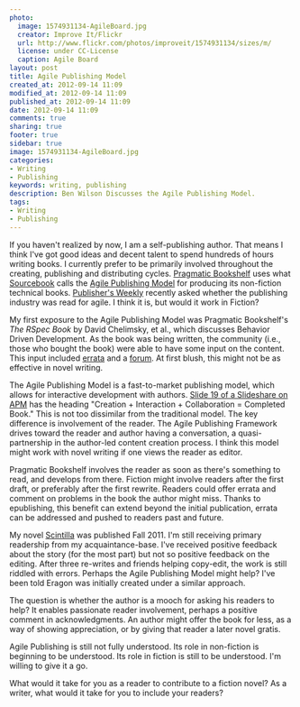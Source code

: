 ```yaml
---
photo:
  image: 1574931134-AgileBoard.jpg
  creator: Improve It/Flickr
  url: http://www.flickr.com/photos/improveit/1574931134/sizes/m/
  license: under CC-License
  caption: Agile Board
layout: post
title: Agile Publishing Model
created_at: 2012-09-14 11:09
modified_at: 2012-09-14 11:09
published_at: 2012-09-14 11:09
date: 2012-09-14 11:09
comments: true
sharing: true
footer: true
sidebar: true
image: 1574931134-AgileBoard.jpg
categories:
- Writing
- Publishing
keywords: writing, publishing
description: Ben Wilson Discusses the Agile Publishing Model.
tags:
- Writing
- Publishing
---
```

<!--Lead Paragraph-->
If you haven't realized by now, I am a self-publishing author. That means I think I've got good ideas and decent talent to spend hundreds of hours writing books. I currently prefer to be primarily involved throughout the creating, publishing and distributing cycles. [Pragmatic Bookshelf](http://pragprog.com/) uses what [Sourcebook](http://www.sourcebooks.com/next-business-models/1938-sourcebooks-announces-agile-publishing-model.html) calls the [Agile Publishing Model](http://www.sourcebooks.com/next/agile-publishing/entering-the-shift-age/1941-sourcebooks-agile-publishing.html) for producing its non-fiction technical books. [Publisher's Weekly](http://www.publishersweekly.com/pw/by-topic/industry-news/publisher-news/article/53426-is-publishing-ready-for-agile-.html) recently asked whether the publishing industry was read for agile. I think it is, but would it work in Fiction?

<!-- more -->
<!--Personal Experience-->
My first exposure to the Agile Publishing Model was Pragmatic Bookshelf's _The RSpec Book_ by David Chelimsky, et al., which discusses Behavior Driven Development. As the book was being written, the community (i.e., those who bought the book) were able to have some input on the content. This input included [errata](http://pragprog.com/titles/achbd/errata) and a [forum](http://forums.pragprog.com/forums/95). At first blush, this might not be as effective in novel writing.

<!--Rationale-->
The Agile Publishing Model is a fast-to-market publishing model, which allows for interactive development with authors. [Slide 19 of a Slideshare on APM](http://www.slideshare.net/draccah/agile-publishing-model-version-2012) has the heading "Creation + Interaction + Collaboration = Completed Book." This is not too dissimilar from the traditional model. The key difference is involvement of the reader. The Agile Publishing Framework drives toward the reader and author having a conversation, a quasi-partnership in the author-led content creation process. I think this model might work with novel writing if one views the reader as editor.

Pragmatic Bookshelf involves the reader as soon as there's something to read, and develops from there. Fiction might involve readers after the first draft, or preferably after the first rewrite. Readers could offer errata and comment on problems in the book the author might miss. Thanks to epublishing, this benefit can extend beyond the initial publication, errata can be addressed and pushed to readers past and future.

My novel [Scintilla](/novels/#Scintilla) was published Fall 2011. I'm still receiving primary readership from my acquaintance-base. I've received positive feedback about the story (for the most part) but not so positive feedback on the editing. After three re-writes and friends helping copy-edit, the work is still riddled with errors. Perhaps the Agile Publishing Model might help? I've been told Eragon was initially created under a similar approach.

The question is whether the author is a mooch for asking his readers to help? It enables passionate reader involvement, perhaps a positive comment in acknowledgments. An author might offer the book for less, as a way of showing appreciation, or by giving that reader a later novel gratis.

<!--Conclusion-->
Agile Publishing is still not fully understood. Its role in non-fiction is beginning to be understood. Its role in fiction is still to be understood. I'm willing to give it a go.

<!--Discussion Question-->

What would it take for you as a reader to contribute to a fiction novel? As a writer, what would it take for you to include your readers?
